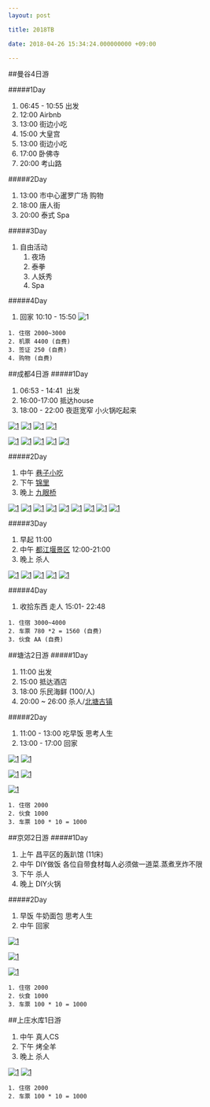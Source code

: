 ```yaml
---
layout: post

title: 2018TB

date: 2018-04-26 15:34:24.000000000 +09:00

---
```


##曼谷4日游

#####1Day
1. 06:45 - 10:55 出发
2. 12:00 Airbnb 
3. 13:00 街边小吃
4. 15:00 大皇宫 
5. 13:00 街边小吃
6. 17:00  卧佛寺
7. 20:00 考山路

#####2Day
1. 13:00  市中心暹罗广场 购物
2. 18:00 唐人街
3. 20:00 泰式 Spa

#####3Day
1. 自由活动
	1. 夜场 
	2. 泰拳 
	3. 人妖秀
	4. Spa

#####4Day

1. 回家 10:10 -  15:50
![1](/assets/2018tb/WX20180129-175558@2x.png)

```
1. 住宿 2000~3000
2. 机票 4400 (自费)
3. 签证 250 (自费)
4. 购物 (自费)
```

##成都4日游
#####1Day
1. 06:53 - 14:41  出发
2. 16:00-17:00 抵达house 
3. 18:00 - 22:00 夜逛宽窄 小火锅吃起来 

[![1](/assets/2018tb/WX20180325-180800@2x.png)](http://www.mafengwo.cn/poi/87950.html)
[![1](/assets/2018tb/WX20180325-180837@2x.png)](http://www.mafengwo.cn/poi/87950.html)
[![1](/assets/2018tb/WX20180325-180906@2x.png)](http://www.mafengwo.cn/poi/87950.html)
[![1](/assets/2018tb/WX20180325-180945@2x.png)](http://www.mafengwo.cn/photo/poi/21212.html)

[![1](/assets/2018tb/WX20180325-200904@2x.png)](https://zh.airbnb.com/rooms/18163585?location=%E5%A4%A9%E6%B4%A5%E5%B8%82&adults=10&children=0&infants=0&guests=10&check_in=2018-04-13&check_out=2018-04-16&s=hBW3nLmB)
[![1](/assets/2018tb/WX20180325-200933@2x.png)](https://zh.airbnb.com/rooms/18163585?location=%E5%A4%A9%E6%B4%A5%E5%B8%82&adults=10&children=0&infants=0&guests=10&check_in=2018-04-13&check_out=2018-04-16&s=hBW3nLmB)
[![1](/assets/2018tb/WX20180325-201012@2x.png)](https://zh.airbnb.com/rooms/18163585?location=%E5%A4%A9%E6%B4%A5%E5%B8%82&adults=10&children=0&infants=0&guests=10&check_in=2018-04-13&check_out=2018-04-16&s=hBW3nLmB)
[![1](/assets/2018tb/WX20180325-201405@2x.png)](https://zh.airbnb.com/rooms/18163585?location=%E5%A4%A9%E6%B4%A5%E5%B8%82&adults=10&children=0&infants=0&guests=10&check_in=2018-04-13&check_out=2018-04-16&s=hBW3nLmB)
[![1](/assets/2018tb/WX20180325-201416@2x.png)](https://zh.airbnb.com/rooms/18163585?location=%E5%A4%A9%E6%B4%A5%E5%B8%82&adults=10&children=0&infants=0&guests=10&check_in=2018-04-13&check_out=2018-04-16&s=hBW3nLmB)

#####2Day
1. 中午 [巷子小吃](http://www.dianping.com/shop/2417725)
2. 下午 [锦里](http://www.mafengwo.cn/poi/1242.html)
3. 晚上 [九眼桥](http://www.mafengwo.cn/poi/7795.html) 

[![1](/assets/2018tb/WX20180325-202454@2x.png)](http://www.dianping.com/shop/2417725)
[![1](/assets/2018tb/WX20180325-202523@2x.png)](http://www.dianping.com/shop/2417725)
[![1](/assets/2018tb/WX20180325-203633@2x.png)](http://www.dianping.com/shop/2417725)
[![1](/assets/2018tb/WX20180325-203648@2x.png)](http://www.dianping.com/shop/2417725)
[![1](/assets/2018tb/WX20180325-203713@2x.png)](http://www.dianping.com/shop/2417725)
[![1](/assets/2018tb/WX20180325-211515@2x.png)](http://www.mafengwo.cn/poi/1242.html)
[![1](/assets/2018tb/WX20180325-211550@2x.png)](http://www.mafengwo.cn/poi/1242.html)
[![1](/assets/2018tb/WX20180325-211617@2x.png)](http://www.mafengwo.cn/poi/1242.html)
[![1](/assets/2018tb/WX20180325-211752@2x.png)](http://www.mafengwo.cn/poi/7795.html)


#####3Day
1. 早起 11:00 
2. 中午 [都江堰景区](http://www.mafengwo.cn/poi/13732.html) 12:00-21:00
3. 晚上 杀人

[![1](/assets/2018tb/WX20180325-212527@2x.png)](http://www.mafengwo.cn/poi/13732.html)
[![1](/assets/2018tb/WX20180325-212320@2x.png)](http://www.mafengwo.cn/poi/13732.html)
[![1](/assets/2018tb/WX20180325-212344@2x.png)](http://www.mafengwo.cn/poi/13732.html)
[![1](/assets/2018tb/WX20180325-212358@2x.png)](http://www.mafengwo.cn/poi/13732.html)
[![1](/assets/2018tb/WX20180325-212415@2x.png)](http://www.mafengwo.cn/poi/13732.html)

#####4Day
1. 收拾东西 走人 15:01- 22:48 


```
1. 住宿 3000~4000 
2. 车票 780 *2 = 1560 (自费)
3. 伙食 AA (自费)
```

##塘沽2日游
#####1Day
1. 11:00 出发
2. 15:00 抵达酒店
3. 18:00 乐民海鲜 (100/人)
4. 20:00 ~ 26:00 杀人/[北塘古镇]((http://www.dianping.com/shop/5385640))

#####2Day
1. 11:00 - 13:00 吃早饭 思考人生
2. 13:00 - 17:00 回家

[![1](/assets/2018tb/WX20180325-175625@2x.png)](http://www.dianping.com/shop/3023836)
[![1](/assets/2018tb/WX20180325-175737@2x.png)](http://www.dianping.com/shop/3023836)

[![1](/assets/2018tb/WX20180325-175917@2x.png)](https://zh.airbnb.com/rooms/21655915?location=%E4%B8%AD%E5%9B%BD%E5%A4%A9%E6%B4%A5%E5%B8%82&adults=10&check_in=2018-04-13&check_out=2018-04-15&s=qzMpI-HS)
[![1](/assets/2018tb/WX20180325-175933@2x.png)](https://zh.airbnb.com/rooms/21655915?location=%E4%B8%AD%E5%9B%BD%E5%A4%A9%E6%B4%A5%E5%B8%82&adults=10&check_in=2018-04-13&check_out=2018-04-15&s=qzMpI-HS)

[![1](/assets/2018tb/WX20180325-180345@2x.png)](http://www.dianping.com/shop/5385640)

```
1. 住宿 2000 
2. 伙食 1000
3. 车票 100 * 10 = 1000
```


##京郊2日游
#####1Day
1. 上午 昌平区的轰趴馆 (11床)
2. 中午 DIY做饭 各位自带食材每人必须做一道菜.蒸煮烹炸不限
3. 下午 杀人
4. 晚上 DIY火锅 

#####2Day
1. 早饭 牛奶面包 思考人生
2. 中午 回家


[![1](/assets/2018tb/WX20180325-174101@2x.png)](https://zh.airbnb.com/rooms/13822044?location=%E5%8C%97%E4%BA%AC%2C%20%E4%B8%AD%E5%9B%BD&adults=10&check_in=2018-04-13&check_out=2018-04-14&s=ksoZx8rD)

[![1](/assets/2018tb/WX20180325-174620@2x.png)](https://zh.airbnb.com/rooms/13822044?location=%E5%8C%97%E4%BA%AC%2C%20%E4%B8%AD%E5%9B%BD&adults=10&check_in=2018-04-13&check_out=2018-04-14&s=ksoZx8rD)

[![1](/assets/2018tb/WX20180325-174709@2x.png)](https://zh.airbnb.com/rooms/13822044?location=%E5%8C%97%E4%BA%AC%2C%20%E4%B8%AD%E5%9B%BD&adults=10&check_in=2018-04-13&check_out=2018-04-14&s=ksoZx8rD)


```
1. 住宿 2000 
2. 伙食 1000
3. 车票 100 * 10 = 1000
```

##上庄水库1日游

1. 中午 真人CS 
2. 下午 烤全羊
3. 晚上 杀人

[![1](/assets/2018tb/73740db9cb28166b64af1d7671f92a90204944.jpg)](http://www.dianping.com/shop/67519300)
[![1](/assets/2018tb/CcEOENb8pN0H7R2KiMcHt8Gfvs02I_5IxKdPsQ0o8Ee1oo9IaTilO-QeTxH8qvI8TYGVDmosZWTLal1WbWRW3A.jpg)](http://t.dianping.com/deal/21300297)

```
1. 住宿 2000 
2. 车票 100 * 10 = 1000
```

